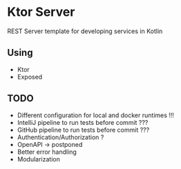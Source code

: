 # Ktor Server
REST Server template for developing services in Kotlin

## Using
- Ktor
- Exposed

## TODO
- Different configuration for local and docker runtimes !!!
- IntelliJ pipeline to run tests before commit ???
- GitHub pipeline to run tests before commit ???
- Authentication/Authorization ?
- OpenAPI -> postponed
- Better error handling
- Modularization
